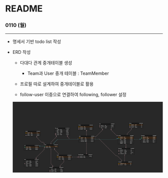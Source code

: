 # README

### 0110 (월)

<hr>

- 명세서 기반 todo list 작성

- ERD 작성


  - 다대다 관계 중개테이블 생성

    - Team과 User 중개 테이블 : TeamMember
  - 프로필 따로 설계하여 중개테이블로 활용
  - follow-user 이중으로 연결하여 following, follower 설정

  ![ERD](README.assets/ERD-1805114.png)
